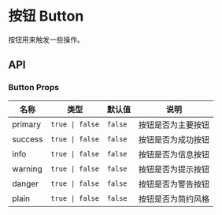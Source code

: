 # 按钮 Button

按钮用来触发一些操作。

## API

<z-row>
  <z-col>
    <Example code="" demo="button/basic" title="普通按钮"/>
  </z-col>
  <z-col>
    <Example code="" demo="button/plain" title="简约按钮"/>
  </z-col>
</z-row>

### Button Props

| 名称    | 类型            | 默认值  | 说明               |
| ------- | --------------- | ------- | ------------------ |
| primary | `true \| false` | `false` | 按钮是否为主要按钮 |
| success | `true \| false` | `false` | 按钮是否为成功按钮 |
| info    | `true \| false` | `false` | 按钮是否为信息按钮 |
| warning | `true \| false` | `false` | 按钮是否为提示按钮 |
| danger  | `true \| false` | `false` | 按钮是否为警告按钮 |
| plain   | `true \| false` | `false` | 按钮是否为简约风格 |
